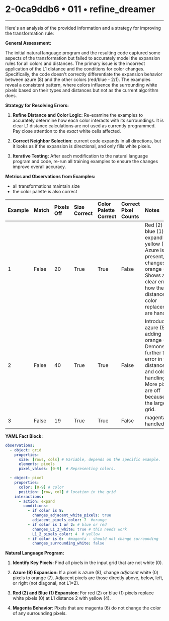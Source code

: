 # 2-0ca9ddb6 • 011 • refine_dreamer

---
Here's an analysis of the provided information and a strategy for improving the transformation rule:

**General Assessment:**

The initial natural language program and the resulting code captured some aspects of the transformation but failed to accurately model the expansion rules for all colors and distances. The primary issue is the incorrect application of the L1 distance and the conditions for color changes. Specifically, the code doesn't correctly differentiate the expansion behavior between azure (8) and the other colors (red/blue - 2/1). The examples reveal a consistent pattern, where colors influence the surrounding white pixels based on their types and distances but not as the current algorithm does.

**Strategy for Resolving Errors:**

1.  **Refine Distance and Color Logic:** Re-examine the examples to accurately determine how each color interacts with its surroundings. It is clear L1 distance calculations are not used as currently programmed. Pay close attention to the *exact* white cells affected.

2.  **Correct Neighbor Selection**: current code expands in all directions, but
    it looks as if the expansion is directional, and only fills white pixels.

3.  **Iterative Testing:** After each modification to the natural language
    program and code, re-run all training examples to ensure the changes
    improve overall accuracy.

**Metrics and Observations from Examples:**
- all transformations maintain size
- the color palette is also correct

| Example | Match | Pixels Off | Size Correct | Color Palette Correct | Correct Pixel Counts | Notes                                                                                                                                                                              |
| :------ | :---- | :--------- | :----------- | :-------------------- | :------------------- | :--------------------------------------------------------------------------------------------------------------------------------------------------------------------------------- |
| 1       | False | 20         | True         | True                  | False                | Red (2) and blue (1) expand to yellow (4). Azure is also present, changes to orange (7).  Shows a clear error in how the distance and color replacement are handled.  |
| 2       | False | 40        | True         | True                  | False                | Introduces azure (8), adding orange (7). Demonstrates further the error in the distance rule and color handling. More pixels are off because of the larger grid.      |
| 3       | False | 19       | True         | True                  | False                | magenta, not handled.                                                 |

**YAML Fact Block:**

```yaml
observations:
  - object: grid
    properties:
      size: [rows, cols] # Variable, depends on the specific example.
      elements: pixels
      pixel_values: [0-9]  # Representing colors.

  - object: pixel
    properties:
      color: [0-9] # color
      position: [row, col] # location in the grid
    interactions:
      - action: expand
        conditions:
          - if color is 8:
            changes_adjacent_white_pixels: true
            adjacent_pixels_color: 7  #orange
          - if color is 1 or 2: # blue or red
            changes_L1_2_white: true # this needs work
            L1_2_pixels_color: 4  # yellow
          - if color is 6:  #magenta - should not change surrounding
            changes_surrounding_white: false

```

**Natural Language Program:**

1.  **Identify Key Pixels:** Find all pixels in the input grid that are not white (0).

2.  **Azure (8) Expansion:** If a pixel is azure (8), change *adjacent* white (0)
    pixels to orange (7). Adjacent pixels are those directly above, below,
    left, or right (not diagonal, not L1=2).

3. **Red (2) and Blue (1) Expansion**: For red (2) or blue (1) pixels replace white pixels (0) at L1 distance 2 with yellow (4).

4.  **Magenta Behavior**: Pixels that are magenta (6) do not change the color of any surrounding pixels.


